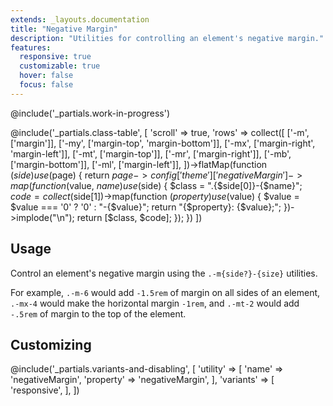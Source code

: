 ```yaml
---
extends: _layouts.documentation
title: "Negative Margin"
description: "Utilities for controlling an element's negative margin."
features:
  responsive: true
  customizable: true
  hover: false
  focus: false
---
```


@include('_partials.work-in-progress')

@include('_partials.class-table', [
  'scroll' => true,
  'rows' => collect([
    ['-m', ['margin']],
    ['-my', ['margin-top', 'margin-bottom']],
    ['-mx', ['margin-right', 'margin-left']],
    ['-mt', ['margin-top']],
    ['-mr', ['margin-right']],
    ['-mb', ['margin-bottom']],
    ['-ml', ['margin-left']],
  ])->flatMap(function ($side) use ($page) {
    return $page->config['theme']['negativeMargin']->map(function ($value, $name) use ($side) {
      $class = ".{$side[0]}-{$name}";
      $code = collect($side[1])->map(function ($property) use ($value) {
      $value = $value === '0' ? '0' : "-{$value}";
        return "{$property}: {$value};";
      })->implode("\n");
      return [$class, $code];
    });
  })
])

## Usage

Control an element's negative margin using the `.-m{side?}-{size}` utilities.

For example, `.-m-6` would add `-1.5rem` of margin on all sides of an element, `.-mx-4` would make the horizontal margin `-1rem`, and `.-mt-2` would add `-.5rem` of margin to the top of the element.

## Customizing

@include('_partials.variants-and-disabling', [
    'utility' => [
        'name' => 'negativeMargin',
        'property' => 'negativeMargin',
    ],
    'variants' => [
        'responsive',
    ],
])

